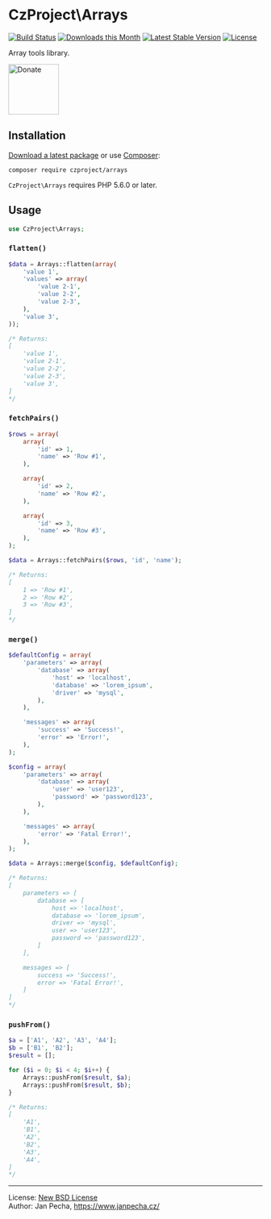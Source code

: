 # CzProject\Arrays

[![Build Status](https://github.com/czproject/arrays/workflows/Build/badge.svg)](https://github.com/czproject/arrays/actions)
[![Downloads this Month](https://img.shields.io/packagist/dm/czproject/arrays.svg)](https://packagist.org/packages/czproject/arrays)
[![Latest Stable Version](https://poser.pugx.org/czproject/arrays/v/stable)](https://github.com/czproject/arrays/releases)
[![License](https://img.shields.io/badge/license-New%20BSD-blue.svg)](https://github.com/czproject/arrays/blob/master/license.md)

Array tools library.

<a href="https://www.janpecha.cz/donate/"><img src="https://buymecoffee.intm.org/img/donate-banner.v1.svg" alt="Donate" height="100"></a>


## Installation

[Download a latest package](https://github.com/czproject/arrays/releases) or use [Composer](http://getcomposer.org/):

```
composer require czproject/arrays
```

`CzProject\Arrays` requires PHP 5.6.0 or later.


## Usage


``` php
use CzProject\Arrays;

```

### `flatten()`

``` php
$data = Arrays::flatten(array(
	'value 1',
	'values' => array(
		'value 2-1',
		'value 2-2',
		'value 2-3',
	),
	'value 3',
));

/* Returns:
[
	'value 1',
	'value 2-1',
	'value 2-2',
	'value 2-3',
	'value 3',
]
*/
```


### `fetchPairs()`

``` php
$rows = array(
	array(
		'id' => 1,
		'name' => 'Row #1',
	),

	array(
		'id' => 2,
		'name' => 'Row #2',
	),

	array(
		'id' => 3,
		'name' => 'Row #3',
	),
);

$data = Arrays::fetchPairs($rows, 'id', 'name');

/* Returns:
[
	1 => 'Row #1',
	2 => 'Row #2',
	3 => 'Row #3',
]
*/
```


### `merge()`

``` php
$defaultConfig = array(
	'parameters' => array(
		'database' => array(
			'host' => 'localhost',
			'database' => 'lorem_ipsum',
			'driver' => 'mysql',
		),
	),

	'messages' => array(
		'success' => 'Success!',
		'error' => 'Error!',
	),
);

$config = array(
	'parameters' => array(
		'database' => array(
			'user' => 'user123',
			'password' => 'password123',
		),
	),

	'messages' => array(
		'error' => 'Fatal Error!',
	),
);

$data = Arrays::merge($config, $defaultConfig);

/* Returns:
[
	parameters => [
		database => [
			host => 'localhost',
			database => 'lorem_ipsum',
			driver => 'mysql',
			user => 'user123',
			password => 'password123',
		]
	],

	messages => [
		success => 'Success!',
		error => 'Fatal Error!',
	]
]
*/
```


### `pushFrom()`

``` php
$a = ['A1', 'A2', 'A3', 'A4'];
$b = ['B1', 'B2'];
$result = [];

for ($i = 0; $i < 4; $i++) {
	Arrays::pushFrom($result, $a);
	Arrays::pushFrom($result, $b);
}

/* Returns:
[
	'A1',
	'B1',
	'A2',
	'B2',
	'A3',
	'A4',
]
*/
```

------------------------------

License: [New BSD License](license.md)
<br>Author: Jan Pecha, https://www.janpecha.cz/

